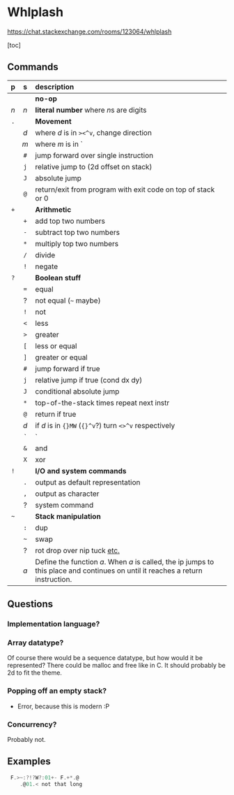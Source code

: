 # Whlplash ########

https://chat.stackexchange.com/rooms/123064/whlplash

[toc]

## Commands #######

| p | s | description
|:-:|:-:|:-
|` `|` `| **no-op**
|*n*|*n*| **literal number** where *n*s are digits
|`.`|   | **Movement**
|   |*d*| where *d* is in `><^v`, change direction
|   |*m*| where *m* is in `|\/-`, mirror
|   |`#`| jump forward over single instruction
|   |`j`| relative jump to (2d offset on stack)
|   |`J`| absolute jump
|   |`@`| return/exit from program with exit code on top of stack or 0
|`+`|   | **Arithmetic**
|   |`+`| add top two numbers
|   |`-`| subtract top two numbers
|   |`*`| multiply top two numbers
|   |`/`| divide
|   |`!`| negate
|`?`|   | **Boolean stuff**
|   |`=`| equal
|   | ? | not equal (`~` maybe)
|   |`!`| not
|   |`<`| less
|   |`>`| greater
|   |`[`| less or equal
|   |`]`| greater or equal
|   |`#`| jump forward if true
|   |`j`| relative jump if true (cond dx dy)
|   |`J`| conditional absolute jump
|   |`*`| top-of-the-stack times repeat next instr
|   |`@`| return if true
|   |*d*| if *d* is in `{}MW` (`{}^v`?) turn `<>^v` respectively
|   |`|`| or
|   |`&`| and
|   |`X`| xor
|`!`|   | **I/O and system commands**
|   |`.`| output as default representation
|   |`,`| output as character
|   | ? | system command
|`~`|   | **Stack manipulation**
|   |`:`| dup
|   |`~`| swap
|   | ? | rot drop over nip tuck [etc.](http://wiki.laptop.org/go/Forth_stack_operators)
|` `|*a*| Define the function *a*. When *a* is called, the ip jumps to this place and continues on until it reaches a return instruction.

## Questions ######

### Implementation language? ###

### Array datatype? ###

Of course there would be a sequence datatype, but how would it be represented? There could be malloc and free like in C.
It should probably be 2d to fit the theme.

### Popping off an empty stack? ##

- Error, because this is modern :P

### Concurrency? ##

Probably not.

## Examples #######

```js
 F.>~:?!?W?:01+- F.+*.@
    .@01.< not that long

```

